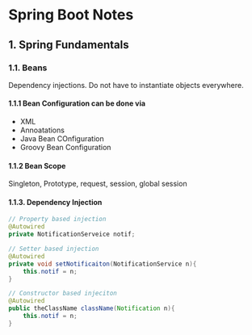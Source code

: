 # Spring Boot Notes

## 1. Spring Fundamentals

### 1.1. Beans

Dependency injections. Do not have to instantiate objects everywhere.

#### 1.1.1 Bean Configuration can be done via

+ XML
+ Annoatations
+ Java Bean COnfiguration
+ Groovy Bean Configuration

#### 1.1.2 Bean Scope

Singleton, Prototype, request, session, global session

#### 1.1.3. Dependency Injection

```java
// Property based injection
@Autowired
private NotificationServeice notif;

// Setter based injection
@Autowired
private void setNotificaiton(NotificationService n){
    this.notif = n;
}

// Constructor based injeciton
@Autowired
public theClassName className(Notification n){
    this.notif = n;
}


```
